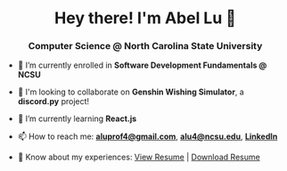<h1 align="center">Hey there! I'm Abel Lu 👋</h1>
<h3 align="center">Computer Science @ North Carolina State University</h3>

- 🔭 I’m currently enrolled in **Software Development Fundamentals @ NCSU**

- 👯 I'm looking to collaborate on **Genshin Wishing Simulator**, a **discord.py** project!

- 🌱 I’m currently learning **React.js**

- 📫 How to reach me: **aluprof4@gmail.com**, **alu4@ncsu.edu**, [**LinkedIn**](https://www.linkedin.com/in/aluprof4/)

- 📄 Know about my experiences: <a href="https://azn-abel.github.io/azn-abel/LuAbelResume.pdf" target="_blank">View Resume</a> | [Download Resume](https://github.com/azn-abel/azn-abel/blob/main/LuAbelResume.pdf?raw=true)
